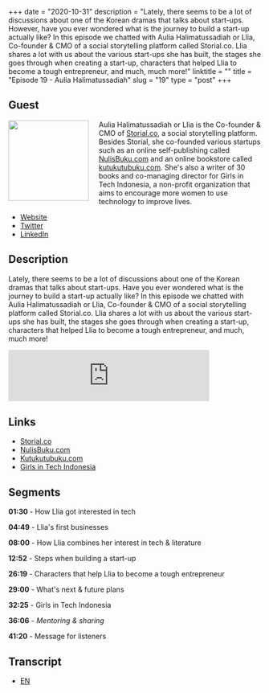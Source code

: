 +++
date = "2020-10-31"
description = "Lately, there seems to be a lot of discussions about one of the Korean dramas that talks about start-ups. However, have you ever wondered what is the journey to build a start-up actually like? In this episode we chatted with Aulia Halimatussadiah or Llia, Co-founder & CMO of a social storytelling platform called Storial.co. Llia shares a lot with us about the various start-ups she has built, the stages she goes through when creating a start-up, characters that helped Llia to become a tough entrepreneur, and much, much more!"
linktitle = ""
title = "Episode 19 - Aulia Halimatussadiah"
slug = "19"
type = "post"
+++

## Guest

<img style="float: left; width: 160px; margin-right: 20px;" src="/img/ep19.jpg">

Aulia Halimatussadiah or Llia is the Co-founder & CMO of [Storial.co](https://storial.co), a social storytelling platform. Besides Storial, she co-founded various startups such as an online self-publishing called [NulisBuku.com](https://nulisbuku.com) and an online bookstore called [kutukutubuku.com](https://kutukutubuku.com). She's also a writer of 30 books and co-managing director for Girls in Tech Indonesia, a non-profit organization that aims to encourage more women to use technology to improve lives.

- [Website](https://salsabeela.com)
- [Twitter](https://twitter.com/salsabeela)
- [LinkedIn](https://www.linkedin.com/in/salsabeela/)

## Description

Lately, there seems to be a lot of discussions about one of the Korean dramas that talks about start-ups. Have you ever wondered what is the journey to build a start-up actually like? In this episode we chatted with Aulia Halimatussadiah or Llia, Co-founder & CMO of a social storytelling platform called Storial.co. Llia shares a lot with us about the various start-ups she has built, the stages she goes through when creating a start-up, characters that helped Llia to  become a tough entrepreneur, and much, much more!

<iframe src="https://anchor.fm/kartini-teknologi/embed/episodes/Episode-18---Serba-serbi-startup-bareng-Aulia-Halimatussadiah-em51dp" height="102px" width="400px" frameborder="0" scrolling="no"></iframe>

## Links

- [Storial.co](http://storial.co)
- [NulisBuku.com](https://www.nulisbuku.com/)
- [Kutukutubuku.com](https://kutukutubuku.com/)
- [Girls in Tech Indonesia](https://indonesia.girlsintech.org/)

## Segments

**01:30** - How Llia got interested in tech

**04:49** - Llia's first businesses

**08:00** - How Llia combines her interest in tech & literature

**12:52** - Steps when building a start-up

**26:19** - Characters that help Llia to become a tough entrepreneur

**29:00** - What's next & future plans

**32:25** - Girls in Tech Indonesia

**36:06** - *Mentoring & sharing*

**41:20** - Message for listeners

## Transcript

- [EN](transcript)

